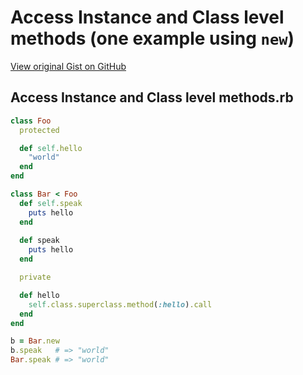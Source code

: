 # Access Instance and Class level methods (one example using `new`)

[View original Gist on GitHub](https://gist.github.com/Integralist/59cfb4f4e6185a9c7107)

## Access Instance and Class level methods.rb

```ruby
class Foo
  protected

  def self.hello
    "world"
  end
end

class Bar < Foo
  def self.speak
    puts hello
  end
  
  def speak
    puts hello
  end

  private

  def hello
    self.class.superclass.method(:hello).call
  end
end

b = Bar.new
b.speak   # => "world"
Bar.speak # => "world"
```

